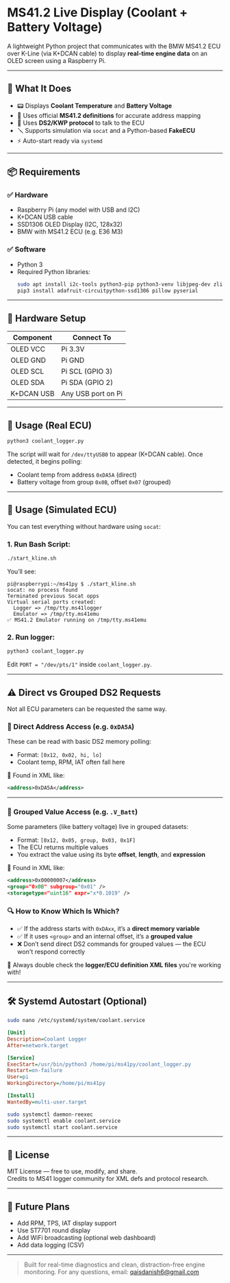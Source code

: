 
# MS41.2 Live Display (Coolant + Battery Voltage)

A lightweight Python project that communicates with the BMW MS41.2 ECU over K-Line (via K+DCAN cable) to display **real-time engine data** on an OLED screen using a Raspberry Pi.

---

## 🧰 What It Does

- 📟 Displays **Coolant Temperature** and **Battery Voltage**
- 🧠 Uses official **MS41.2 definitions** for accurate address mapping
- 🔄 Uses **DS2/KWP protocol** to talk to the ECU
- 🪛 Supports simulation via `socat` and a Python-based **FakeECU**
- ⚡ Auto-start ready via `systemd`

---

## 📦 Requirements

### ✅ Hardware
- Raspberry Pi (any model with USB and I2C)
- K+DCAN USB cable
- SSD1306 OLED Display (I2C, 128x32)
- BMW with MS41.2 ECU (e.g. E36 M3)

### ✅ Software
- Python 3
- Required Python libraries:
  ```bash
  sudo apt install i2c-tools python3-pip python3-venv libjpeg-dev zlib1g-dev
  pip3 install adafruit-circuitpython-ssd1306 pillow pyserial
  ```

---

## 🔌 Hardware Setup

| Component   | Connect To             |
|-------------|------------------------|
| OLED VCC    | Pi 3.3V                |
| OLED GND    | Pi GND                 |
| OLED SCL    | Pi SCL (GPIO 3)        |
| OLED SDA    | Pi SDA (GPIO 2)        |
| K+DCAN USB  | Any USB port on Pi     |

---

## 🚗 Usage (Real ECU)

```bash
python3 coolant_logger.py
```

The script will wait for `/dev/ttyUSB0` to appear (K+DCAN cable). Once detected, it begins polling:
- Coolant temp from address `0xDA5A` (direct)
- Battery voltage from group `0x0B`, offset `0x07` (grouped)

---

## 🧪 Usage (Simulated ECU)

You can test everything without hardware using `socat`:

### 1. Run Bash Script:
```bash
./start_kline.sh
```

You’ll see:
```
pi@raspberrypi:~/ms41py $ ./start_kline.sh
socat: no process found
Terminated previous Socat opps
Virtual serial ports created:
  Logger => /tmp/tty.ms41logger
  Emulator => /tmp/tty.ms41emu
✅ MS41.2 Emulator running on /tmp/tty.ms41emu
```

### 2. Run logger:
```bash
python3 coolant_logger.py
```
Edit `PORT = "/dev/pts/1"` inside `coolant_logger.py`.

---

## ⚠️ Direct vs Grouped DS2 Requests

Not all ECU parameters can be requested the same way.

### 🔹 Direct Address Access (e.g. `0xDA5A`)
These can be read with basic DS2 memory polling:
- Format: `[0x12, 0x02, hi, lo]`
- Coolant temp, RPM, IAT often fall here

📖 Found in XML like:
```xml
<address>0xDA5A</address>
```

---

### 🔸 Grouped Value Access (e.g. `.V_Batt`)
Some parameters (like battery voltage) live in grouped datasets:
- Format: `[0x12, 0x05, group, 0x03, 0x1F]`
- The ECU returns multiple values
- You extract the value using its byte **offset**, **length**, and **expression**

📖 Found in XML like:
```xml
<address>0x00000007</address>
<group="0x0B" subgroup="0x01" />
<storagetype="uint16" expr="x*0.1019" />
```

### 🔍 How to Know Which Is Which?
- ✅ If the address starts with `0xDAxx`, it’s a **direct memory variable**
- ✅ If it uses `<group>` and an internal offset, it’s a **grouped value**
- ❌ Don’t send direct DS2 commands for grouped values — the ECU won't respond correctly

🧠 Always double check the **logger/ECU definition XML files** you're working with!

---

## 🛠 Systemd Autostart (Optional)

```bash
sudo nano /etc/systemd/system/coolant.service
```

```ini
[Unit]
Description=Coolant Logger
After=network.target

[Service]
ExecStart=/usr/bin/python3 /home/pi/ms41py/coolant_logger.py
Restart=on-failure
User=pi
WorkingDirectory=/home/pi/ms41py

[Install]
WantedBy=multi-user.target
```

```bash
sudo systemctl daemon-reexec
sudo systemctl enable coolant.service
sudo systemctl start coolant.service
```

---

## 🧾 License

MIT License — free to use, modify, and share.  
Credits to MS41 logger community for XML defs and protocol research.

---

## 🧠 Future Plans

- Add RPM, TPS, IAT display support  
- Use ST7701 round display  
- Add WiFi broadcasting (optional web dashboard)  
- Add data logging (CSV)

---

> Built for real-time diagnostics and clean, distraction-free engine monitoring. For any questions, email: qaisdanish6@gmail.com
